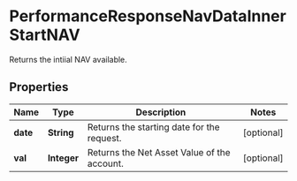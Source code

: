 

# PerformanceResponseNavDataInnerStartNAV

Returns the intiial NAV available.

## Properties

| Name | Type | Description | Notes |
|------------ | ------------- | ------------- | -------------|
|**date** | **String** | Returns the starting date for the request. |  [optional] |
|**val** | **Integer** | Returns the Net Asset Value of the account. |  [optional] |



